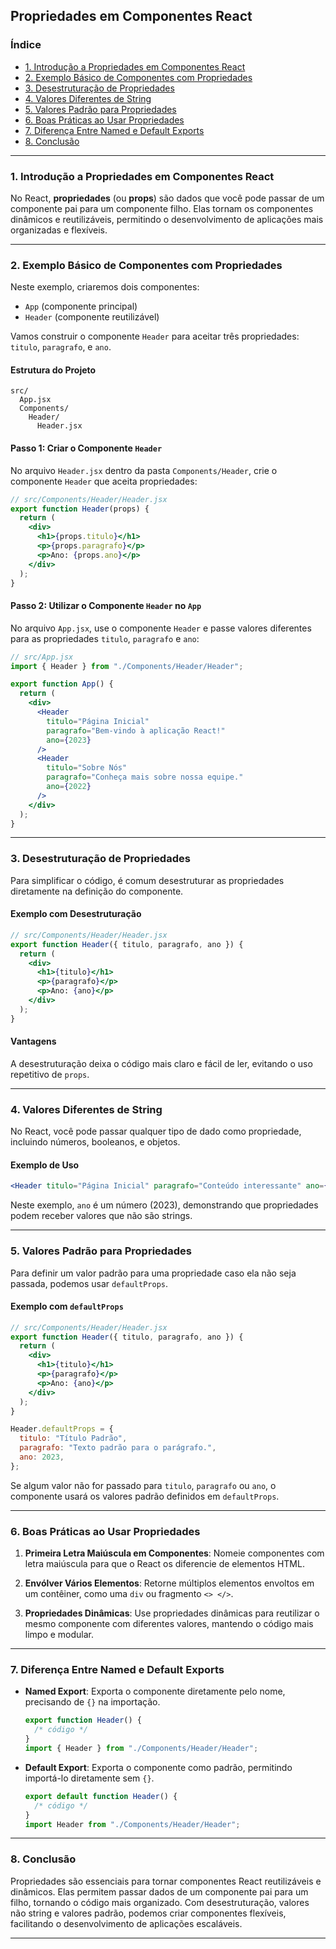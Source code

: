 ## Propriedades em Componentes React

### Índice

- [1. Introdução a Propriedades em Componentes React](#1-introdução-a-propriedades-em-componentes-react)
- [2. Exemplo Básico de Componentes com Propriedades](#2-exemplo-básico-de-componentes-com-propriedades)
- [3. Desestruturação de Propriedades](#3-desestruturação-de-propriedades)
- [4. Valores Diferentes de String](#4-valores-diferentes-de-string)
- [5. Valores Padrão para Propriedades](#5-valores-padrão-para-propriedades)
- [6. Boas Práticas ao Usar Propriedades](#6-boas-práticas-ao-usar-propriedades)
- [7. Diferença Entre Named e Default Exports](#7-diferença-entre-named-e-default-exports)
- [8. Conclusão](#8-conclusão)

---

### 1. Introdução a Propriedades em Componentes React

No React, **propriedades** (ou **props**) são dados que você pode passar de um componente pai para um componente filho. Elas tornam os componentes dinâmicos e reutilizáveis, permitindo o desenvolvimento de aplicações mais organizadas e flexíveis.

---

### 2. Exemplo Básico de Componentes com Propriedades

Neste exemplo, criaremos dois componentes:

- `App` (componente principal)
- `Header` (componente reutilizável)

Vamos construir o componente `Header` para aceitar três propriedades: `titulo`, `paragrafo`, e `ano`.

#### Estrutura do Projeto

```plaintext
src/
  App.jsx
  Components/
    Header/
      Header.jsx
```

#### Passo 1: Criar o Componente `Header`

No arquivo `Header.jsx` dentro da pasta `Components/Header`, crie o componente `Header` que aceita propriedades:

```jsx
// src/Components/Header/Header.jsx
export function Header(props) {
  return (
    <div>
      <h1>{props.titulo}</h1>
      <p>{props.paragrafo}</p>
      <p>Ano: {props.ano}</p>
    </div>
  );
}
```

#### Passo 2: Utilizar o Componente `Header` no `App`

No arquivo `App.jsx`, use o componente `Header` e passe valores diferentes para as propriedades `titulo`, `paragrafo` e `ano`:

```jsx
// src/App.jsx
import { Header } from "./Components/Header/Header";

export function App() {
  return (
    <div>
      <Header
        titulo="Página Inicial"
        paragrafo="Bem-vindo à aplicação React!"
        ano={2023}
      />
      <Header
        titulo="Sobre Nós"
        paragrafo="Conheça mais sobre nossa equipe."
        ano={2022}
      />
    </div>
  );
}
```

---

### 3. Desestruturação de Propriedades

Para simplificar o código, é comum desestruturar as propriedades diretamente na definição do componente.

#### Exemplo com Desestruturação

```jsx
// src/Components/Header/Header.jsx
export function Header({ titulo, paragrafo, ano }) {
  return (
    <div>
      <h1>{titulo}</h1>
      <p>{paragrafo}</p>
      <p>Ano: {ano}</p>
    </div>
  );
}
```

#### Vantagens

A desestruturação deixa o código mais claro e fácil de ler, evitando o uso repetitivo de `props`.

---

### 4. Valores Diferentes de String

No React, você pode passar qualquer tipo de dado como propriedade, incluindo números, booleanos, e objetos.

#### Exemplo de Uso

```jsx
<Header titulo="Página Inicial" paragrafo="Conteúdo interessante" ano={2023} />
```

Neste exemplo, `ano` é um número (2023), demonstrando que propriedades podem receber valores que não são strings.

---

### 5. Valores Padrão para Propriedades

Para definir um valor padrão para uma propriedade caso ela não seja passada, podemos usar `defaultProps`.

#### Exemplo com `defaultProps`

```jsx
// src/Components/Header/Header.jsx
export function Header({ titulo, paragrafo, ano }) {
  return (
    <div>
      <h1>{titulo}</h1>
      <p>{paragrafo}</p>
      <p>Ano: {ano}</p>
    </div>
  );
}

Header.defaultProps = {
  titulo: "Título Padrão",
  paragrafo: "Texto padrão para o parágrafo.",
  ano: 2023,
};
```

Se algum valor não for passado para `titulo`, `paragrafo` ou `ano`, o componente usará os valores padrão definidos em `defaultProps`.

---

### 6. Boas Práticas ao Usar Propriedades

1. **Primeira Letra Maiúscula em Componentes**: Nomeie componentes com letra maiúscula para que o React os diferencie de elementos HTML.

2. **Envólver Vários Elementos**: Retorne múltiplos elementos envoltos em um contêiner, como uma `div` ou fragmento `<> </>`.

3. **Propriedades Dinâmicas**: Use propriedades dinâmicas para reutilizar o mesmo componente com diferentes valores, mantendo o código mais limpo e modular.

---

### 7. Diferença Entre Named e Default Exports

- **Named Export**: Exporta o componente diretamente pelo nome, precisando de `{}` na importação.

  ```jsx
  export function Header() {
    /* código */
  }
  import { Header } from "./Components/Header/Header";
  ```

- **Default Export**: Exporta o componente como padrão, permitindo importá-lo diretamente sem `{}`.

  ```jsx
  export default function Header() {
    /* código */
  }
  import Header from "./Components/Header/Header";
  ```

---

### 8. Conclusão

Propriedades são essenciais para tornar componentes React reutilizáveis e dinâmicos. Elas permitem passar dados de um componente pai para um filho, tornando o código mais organizado. Com desestruturação, valores não string e valores padrão, podemos criar componentes flexíveis, facilitando o desenvolvimento de aplicações escaláveis.

---
